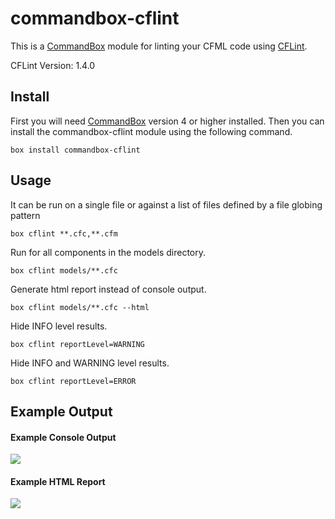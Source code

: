 # commandbox-cflint

This is a [CommandBox](https://www.ortussolutions.com/products/commandbox) module for linting your CFML code using [CFLint](https://github.com/cflint/CFLint).

CFLint Version: 1.4.0

## Install

First you will need [CommandBox](https://www.ortussolutions.com/products/commandbox) version 4 or higher installed. Then you can install the commandbox-cflint module using the following command.

```
box install commandbox-cflint
```

## Usage

It can be run on a single file or against a list of files defined by a file globing pattern

```
box cflint **.cfc,**.cfm
```

Run for all components in the models directory.

```
box cflint models/**.cfc
```

Generate html report instead of console output.

```
box cflint models/**.cfc --html
```

Hide INFO level results.

```
box cflint reportLevel=WARNING
```

Hide INFO and WARNING level results.

```
box cflint reportLevel=ERROR
```

## Example Output

#### Example Console Output

<img src="https://raw.githubusercontent.com/jsteinshouer/commandbox-cflint/master/examples/cflint-console-example.png" class="img-responsive" />

#### Example HTML Report

<img src="https://raw.githubusercontent.com/jsteinshouer/commandbox-cflint/master/examples/cflint-html-example.png" class="img-responsive" />

